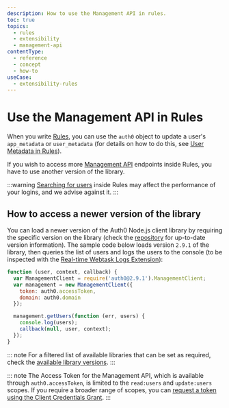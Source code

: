 ```yaml
---
description: How to use the Management API in rules.
toc: true
topics:
  - rules
  - extensibility
  - management-api
contentType:
  - reference
  - concept
  - how-to
useCase:
  - extensibility-rules
---
```

# Use the Management API in Rules

When you write [Rules](/rules), you can use the `auth0` object to update a user's `app_metadata` or `user_metadata` (for details on how to do this, see [User Metadata in Rules](/rules/current/metadata-in-rules)).

If you wish to access more [Management API](/api/management/v2) endpoints inside Rules, you have to use another version of the library.

:::warning
[Searching for users](/users/search/best-practices) inside Rules may affect the performance of your logins, and we advise against it. 
:::

## How to access a newer version of the library

You can load a newer version of the Auth0 Node.js client library by requiring the specific version on the library (check the [repository](https://github.com/auth0/node-auth0) for up-to-date version information). The sample code below loads version `2.9.1` of the library, then queries the list of users and logs the users to the console (to be inspected with the [Real-time Webtask Logs Extension](/extensions/realtime-webtask-logs)):

```js
function (user, context, callback) {
  var ManagementClient = require('auth0@2.9.1').ManagementClient;
  var management = new ManagementClient({
    token: auth0.accessToken,
    domain: auth0.domain
  });

  management.getUsers(function (err, users) {
    console.log(users);
    callback(null, user, context);
  });
}
```

::: note
For a filtered list of available libraries that can be set as required, check the [available library versions](https://auth0-extensions.github.io/canirequire/#auth0).
:::

::: note
The Access Token for the Management API, which is available through `auth0.accessToken`, is limited to the `read:users` and `update:users` scopes. If you require a broader range of scopes, you can [request a token using the Client Credentials Grant](/api/management/v2/tokens/guides/get-access-tokens-for-production).
:::

